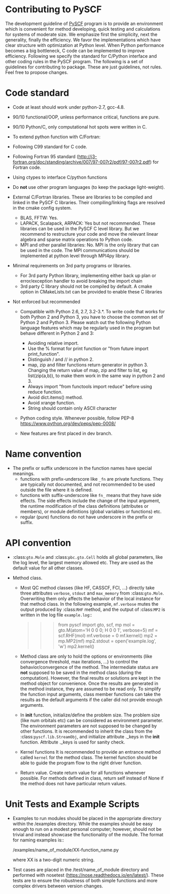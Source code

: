 # Contributing to PySCF

The development guideline of [PySCF](https://github.com/sunqm/pyscf) program is
to provide an environment which is convenient for method developing, quick
testing and calculations for systems of moderate size.  We emphasize first the
simplicity, next the generality, finally the efficiency.  We favor the
implementations which have clear structure with optimization at Python level.
When Python performance becomes a big bottleneck, C code can be implemented to
improve efficiency.  Following we specify the standard for C/Python interface
and other coding rules in the PySCF program.  The following is a set of
guidelines for contributing to package.  These are just guidelines, not rules.
Feel free to propose changes.


Code standard
=============

* Code at least should work under python-2.7, gcc-4.8.
 
* 90/10 functional/OOP, unless performance critical, functions are pure.
 
* 90/10 Python/C, only computational hot spots were written in C.
 
* To extend python function with C/Fortran:

* Following C99 standard for C code.

* Following Fortran 95 standard (http://j3-fortran.org/doc/standing/archive/007/97-007r2/pdf/97-007r2.pdf)
  for Fortran code.
   
* Using ctypes to interface C/python functions

* Do **not** use other program languages (to keep the package light-weight).

* External C/Fortran libraries.
  These are libraries to be compiled and linked in the PySCF C libraries.  Their
  compiling/linking flags are resolved in the cmake config system.
  - BLAS, FFTW: Yes.
  - LAPACK, Scalapack, ARPACK: Yes but not recommended.  These libraries can be
    used in the PySCF C level library. But we recommend to restructure your code
    and move the relevant linear algebra and sparse matrix operations to Python
    code.
  - MPI and other parallel libraries: No.  MPI is the only library that can be
    used in the code. The MPI communications should be implemented at python
    level through MPI4py library.

* Minimal requirements on 3rd party programs or libraries.
  - For 3rd party Python library, implementing either back up plan or
    error/exception handler to avoid breaking the import chain
  - 3rd party C library should not be compiled by default. A cmake option in
    CMakeLists.txt can be provided to enable these C libraries

* Not enforced but recommended
  - Compatible with Python 2.6, 2.7, 3.2-3.*.
    To write code that works for both Python 2 and Python 3, you have to choose
    the common set of Python 2 and Python 3.  Please watch out the following
    Python language features which may be regularly used in the program but
    behave different in Python 2 and 3:
    + Avoiding relative import.
    + Use the % format for print function or "from future import print_function".
    + Distinguish / and // in python 2.
    + map, zip and filter functions return generator in python 3. Changing the
      return value of map, zip and filter to list, eg list(zip(a,b)), to make
      them work in the same way in python 2 and 3.
    + Always import "from functools import reduce" before using reduce function.
    + Avoid dict.items() method.
    + Avoid xrange function.
    + String should contain only ASCII character

  - Python coding style. Whenever possible, follow PEP-8
    https://www.python.org/dev/peps/pep-0008/

  - New features are first placed in dev branch.


Name convention
===============

* The prefix or suffix underscore in the function names have special meanings.
  - functions with prefix-underscore like ``_fn`` are private functions. They
    are typically not documented, and not recommended to be used outside the
    file where it is defined.
  - functions with suffix-underscore like ``fn_`` means that they have side
    effects.  The side effects include the change of the input argument, the
    runtime modification of the class definitions (attributes or members), or
    module definitions (global variables or functions) etc.
  - regular (pure) functions do not have underscore in the prefix or suffix.

API convention
==============

* :class:`gto.Mole` and :class:`pbc.gto.Cell` holds all global parameters, like
  the log level, the largest memory allowed etc.  They are used as the default
  value for all other classes.

* Method class.

  - Most QC method classes (like HF, CASSCF, FCI, ...) directly take three
    attributes ``verbose``, ``stdout`` and ``max_memory`` from
    :class:`gto.Mole`.  Overwriting them only affects the behavior of the local
    instance for that method class.  In the following example, ``mf.verbose``
    mutes the output produced by :class:`RHF` method, and the output of
    :class:`MP2` is written in the log file ``example.log``::

    >>> from pyscf import gto, scf, mp
    >>> mol = gto.M(atom='H 0 0 0; H 0 0 1', verbose=5)
    >>> mf = scf.RHF(mol)
    >>> mf.verbose = 0
    >>> mf.kernel()
    >>> mp2 = mp.MP2(mf)
    >>> mp2.stdout = open('example.log', 'w')
    >>> mp2.kernel()

  - Method class are only to hold the options or environments (like convergence
    threshold, max iterations, ...) to control the behavior/convergence of the
    method.  The intermediate status are **not** supposed to be saved in the
    method class (during the computation).  However, the final results or
    solutions are kept in the method object for convenience.  Once the results
    are generated in the method instance, they are assumed to be read only. To
    simplify the function input arguments, class member functions can take the
    results as the default arguments if the caller did not provide enough
    arguments.

  - In __init__ function, initialize/define the problem size.  The problem size
    (like num orbitals etc) can be considered as environment parameter.  The
    environment parameters are not supposed to be changed by other functions.
    It is recommended to inherit the class from the :class:`pyscf.lib.StreamObj`,
    and initialize attribute ._keys in the __init__ function.  Attribute ._keys
    is used for sanity check.

  - Kernel functions
    It is recommended to provide an entrance method called ``kernel`` for the
    method class.  The kernel function should be able to guide the program flow
    to the right driver function.

  - Return value.
    Create return value for all functions whenever possible.  For methods
    defined in class, return self instead of None if the method does not have
    particular return values.


Unit Tests and Example Scripts
==============================

* Examples to run modules should be placed in the appropriate directory within
  the /examples directory.  While the examples should be easy enough to run on a
  modest personal computer; however, should not be trivial and instead showcase
  the functionality of the module.  The format for naming examples is::

    /examples/name_of_module/XX-function_name.py

  where XX is a two-digit numeric string.

* Test cases are placed in the /test/name_of_module directory and performed with
  nosetest (https://nose.readthedocs.io/en/latest/).  These tests are to ensure
  the robustness of both simple functions and more complex drivers between
  version changes.
